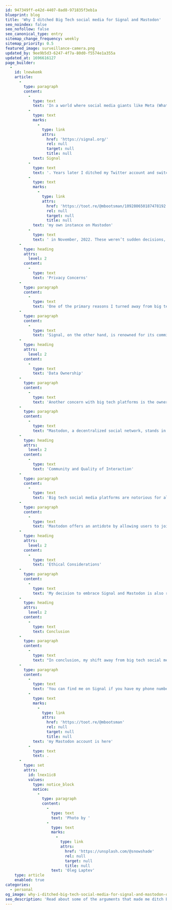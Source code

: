 ```yaml
---
id: 947349ff-e42d-4407-8ad8-971835f3eb1a
blueprint: blog
title: 'Why I ditched Big Tech social media for Signal and Mastodon'
seo_noindex: false
seo_nofollow: false
seo_canonical_type: entry
sitemap_change_frequency: weekly
sitemap_priority: 0.5
featured_image: surveillance-camera.png
updated_by: 9ee9b5d3-6247-4f7a-80d0-f5574e1a355a
updated_at: 1696616127
page_builder:
  -
    id: lnewkemk
    article:
      -
        type: paragraph
        content:
          -
            type: text
            text: 'In a world where social media giants like Meta (WhatsApp, Instagram, Facebook) and Twitter dominate the digital landscape, I made a conscious choice in 2016 to break away from the norm and embrace more privacy friendly alternatives. It started with deleting my WhatsApp account, and switching to '
          -
            type: text
            marks:
              -
                type: link
                attrs:
                  href: 'https://signal.org/'
                  rel: null
                  target: null
                  title: null
            text: Signal
          -
            type: text
            text: '. Years later I ditched my Twitter account and switched to '
          -
            type: text
            marks:
              -
                type: link
                attrs:
                  href: 'https://toot.re/@mbootsman/109280650187478192'
                  rel: null
                  target: null
                  title: null
            text: 'my own instance on Mastodon'
          -
            type: text
            text: ' in November, 2022. These weren’t sudden decisions, but a thoughtful response to growing concerns about privacy, data security, and the quality of online interactions.'
      -
        type: heading
        attrs:
          level: 2
        content:
          -
            type: text
            text: 'Privacy Concerns'
      -
        type: paragraph
        content:
          -
            type: text
            text: 'One of the primary reasons I turned away from big tech social media is the alarming disregard for user privacy exhibited by many of these platforms. WhatsApp, once cheered upon for its end-to-end encryption, faced a backlash when it announced plans to share user data with its parent company, Facebook. This raised serious questions about the sanctity of private conversations and the potential misuse of personal information.'
      -
        type: paragraph
        content:
          -
            type: text
            text: 'Signal, on the other hand, is renowned for its commitment to privacy. It offers robust end-to-end encryption for all messages and calls, ensuring that no one but the intended recipient can access your communication. This dedication to privacy aligns with my values and gives me peace of mind in a digital world where privacy is increasingly threatened. For these reasons I have decided to pay a monthly donation to the Signal foundation to keep the project going.'
      -
        type: heading
        attrs:
          level: 2
        content:
          -
            type: text
            text: 'Data Ownership'
      -
        type: paragraph
        content:
          -
            type: text
            text: 'Another concern with big tech platforms is the ownership and control of user-generated content and data. Instagram and Twitter, for instance, have the power to suspend or delete accounts without clear explanations or avenues for recourse. Users have little control over their content, and the platforms often monetize user data without providing adequate compensation or transparency.'
      -
        type: paragraph
        content:
          -
            type: text
            text: "Mastodon, a decentralized social network, stands in stark contrast. It operates on open-source software (if you don’t know it yet, I’m a big fan of OSS) and empowers users to host their own instances, giving them full control over their content and the communities they build. This decentralization fosters a sense of ownership and accountability that's IMHO sorely lacking in big tech alternatives."
      -
        type: heading
        attrs:
          level: 2
        content:
          -
            type: text
            text: 'Community and Quality of Interaction'
      -
        type: paragraph
        content:
          -
            type: text
            text: 'Big tech social media platforms are notorious for algorithm-driven content feeds that prioritize sensationalism, rage and engagement metrics over meaningful interactions. This often results in echo chambers and a toxic online environment. As someone who values thoughtful discussion and genuine connections, this turned into a major turn-off, especially for Twitter. I was active on Twitter since 2009, and I’ve really seen it evolve to a toxic place.'
      -
        type: paragraph
        content:
          -
            type: text
            text: 'Mastodon offers an antidote by allowing users to join or create their own instances with specific community guidelines. This decentralization enables diverse, niche communities where users can engage in meaningful conversations without the noise and clutter of mainstream social media.'
      -
        type: heading
        attrs:
          level: 2
        content:
          -
            type: text
            text: 'Ethical Considerations'
      -
        type: paragraph
        content:
          -
            type: text
            text: 'My decision to embrace Signal and Mastodon is also rooted in ethical concerns. Many big tech companies have been criticized for their business practices, including tax avoidance, labor issues, and inadequate content moderation. By opting for alternatives that prioritize privacy, user control, and ethical practices, I feel more aligned with my values and beliefs.'
      -
        type: heading
        attrs:
          level: 2
        content:
          -
            type: text
            text: Conclusion
      -
        type: paragraph
        content:
          -
            type: text
            text: "In conclusion, my shift away from big tech social media and toward Signal and Mastodon was a deliberate and informed choice. It was driven by concerns about privacy, data ownership, the quality of online interactions, and ethical considerations. While these alternatives may not have the user base of their big tech counterparts, they offer a more secure, private, and community-oriented online experience. It's a step towards reclaiming control over our digital lives and fostering healthier online communities."
      -
        type: paragraph
        content:
          -
            type: text
            text: 'You can find me on Signal if you have my phone number and '
          -
            type: text
            marks:
              -
                type: link
                attrs:
                  href: 'https://toot.re/@mbootsman'
                  rel: null
                  target: null
                  title: null
            text: 'my Mastodon account is here'
          -
            type: text
            text: .
      -
        type: set
        attrs:
          id: lnex1ic8
          values:
            type: notice_block
            notice:
              -
                type: paragraph
                content:
                  -
                    type: text
                    text: 'Photo by '
                  -
                    type: text
                    marks:
                      -
                        type: link
                        attrs:
                          href: 'https://unsplash.com/@snowshade'
                          rel: null
                          target: null
                          title: null
                    text: 'Oleg Laptev'
    type: article
    enabled: true
categories:
  - personal
og_image: why-i-ditched-big-tech-social-media-for-signal-and-mastodon-og-1756580796.png
seo_description: 'Read about some of the arguments that made me ditch Big Tech social media from Meta and Twitter (or X).'
---
```

